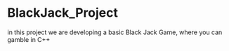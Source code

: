 # BlackJack_Project
in this project we are developing a basic Black Jack Game, where you can gamble in C++
